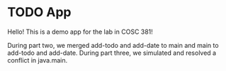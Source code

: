 # TODO App
Hello! This is a demo app for the lab in COSC 381!

During part two, we merged add-todo and add-date to main and main to add-todo and add-date. 
During part three, we simulated and resolved a conflict in java.main.
